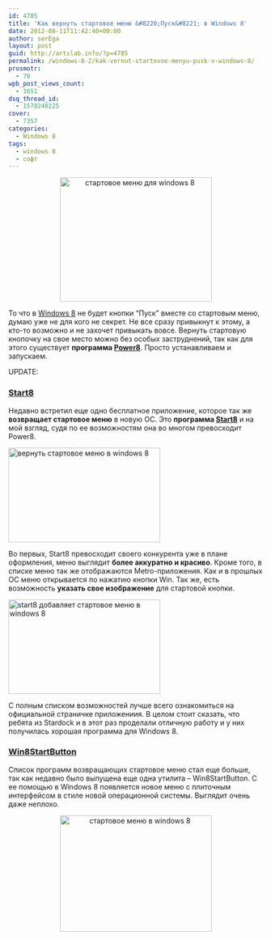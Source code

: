 ```yaml
---
id: 4785
title: 'Как вернуть стартовое меню &#8220;Пуск&#8221; в Windows 8'
date: 2012-08-11T11:42:40+00:00
author: serEga
layout: post
guid: http://artslab.info/?p=4785
permalink: /windows-8-2/kak-vernut-startovoe-menyu-pusk-v-windows-8/
prosmotr:
  - 70
wpb_post_views_count:
  - 1651
dsq_thread_id:
  - 1578240225
cover:
  - 7357
categories:
  - Windows 8
tags:
  - windows 8
  - софт
---
```

<center>
  <a href="{{site.img_cdn}}/windows8_start_button.png"><img src="{{site.img_cdn}}/windows8_start_button-300x246.png" alt="стартовое меню для windows 8" title="windows8_start_button" width="300" height="246" class="aligncenter size-medium wp-image-4910" srcset="{{site.img_cdn}}/windows8_start_button-300x246.png 300w, {{site.img_cdn}}/windows8_start_button.png 571w" sizes="(max-width: 300px) 100vw, 300px" /></a>
</center>

То что в [Windows 8](http://artslab.info/category/windows-8-2/) не будет кнопки &#8220;Пуск&#8221; вместе со стартовым меню, думаю уже не для кого не секрет. Не все сразу привыкнут к этому, а кто-то возможно и не захочет привыкать вовсе. Вернуть стартовую кнопочку на свое место можно без особых заструднений, так как для этого существует **программа [Power8](https://code.google.com/p/power8/)**. Просто устанавливаем и запускаем.

UPDATE:

### [Start8](http://www.stardock.com/products/start8/)

Недавно встретил еще одно бесплатное приложение, которое так же **возвращает стартовое меню** в новую ОС. Это **программа [Start8](http://www.stardock.com/products/start8/)** и на мой взгляд, судя по ее возможностям она во многом превосходит Power8.

[<img src="{{site.img_cdn}}/startovoe_menu_windows8-300x187.png" alt="вернуть стартовое меню в windows 8" title="startovoe_menu_windows8" width="300" height="187" class="aligncenter size-medium wp-image-5000" srcset="{{site.img_cdn}}/startovoe_menu_windows8-300x187.png 300w, {{site.img_cdn}}/startovoe_menu_windows8-1024x639.png 1024w, {{site.img_cdn}}/startovoe_menu_windows8.png 1280w" sizes="(max-width: 300px) 100vw, 300px" />]({{site.img_cdn}}/startovoe_menu_windows8.png)

Во первых, Start8 превосходит своего конкурента уже в плане оформления, меню выглядит **более аккуратно и красиво**. Кроме того, в списке меню так же отображаются Metro-приложения. Как и в прошлых ОС меню открывается по нажатию кнопки Win. Так же, есть возможность **указать свое изображение** для стартовой кнопки.

[<img src="{{site.img_cdn}}/start_menu_windows_8-300x187.png" alt="start8 добавляет стартовое меню в windows 8" title="start_menu_windows_8" width="300" height="187" class="aligncenter size-medium wp-image-5002" srcset="{{site.img_cdn}}/start_menu_windows_8-300x187.png 300w, {{site.img_cdn}}/start_menu_windows_8-1024x640.png 1024w, {{site.img_cdn}}/start_menu_windows_8.png 1280w" sizes="(max-width: 300px) 100vw, 300px" />]({{site.img_cdn}}/start_menu_windows_8.png)

С полным списком возможностей лучше всего ознакомиться на официальной страничке приложениия. В целом стоит сказать, что ребята из Stardock и в этот раз проделали отличную работу и у них получилась хорошая программа для Windows 8.

### [Win8StartButton](http://translate.google.com/translate?hl=en&sl=de&u=http://www.heise.de/download/win8startbutton-1188754.html&prev=www.labnol.org%3Cbr%20/%3E)

Список программ возвращающих стартовое меню стал еще больше, так как недавно было выпущена еще одна утилита &#8211; Win8StartButton. С ее помощью в Windows 8 появляется новое меню с плиточным интерфейсом в стиле новой операционной системы. Выглядит очень даже неплохо.

<center>
  <a href="{{site.img_cdn}}/startovaya_knopka.jpeg"><img src="{{site.img_cdn}}/startovaya_knopka-300x230.jpg" alt="стартовое меню в windows 8" title="startovaya_knopka" width="300" height="230" class="aligncenter size-medium wp-image-5628" /></a>
</center>